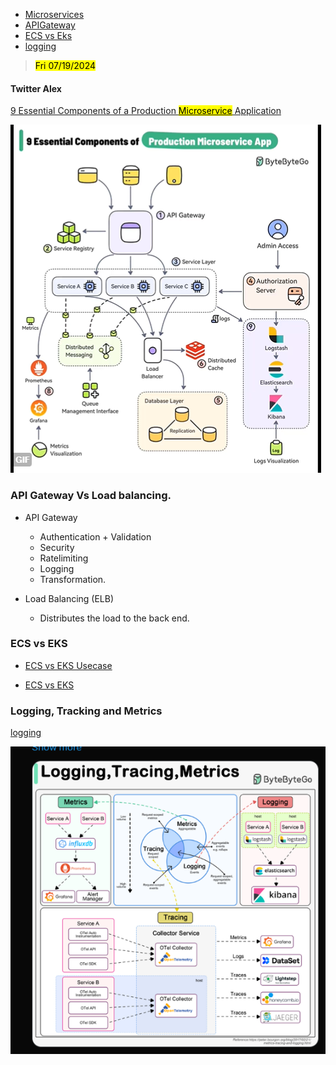 - [Microservices](#twitter-alex)
- [APIGateway](#api-gateway-vs-load-balancing)
- [ECS vs Eks](#ecs-vs-eks)
- [logging](#logging-tracking-and-metrics)

> <mark>Fri 07/19/2024
#### Twitter Alex  
[9 Essential Components of a Production <mark>Microservice</mark> Application](https://x.com/i/status/1813581409463988469)

![alt text](image.png)

### API Gateway Vs Load balancing.  
* API Gateway  
  * Authentication + Validation
  * Security 
  * Ratelimiting
  * Logging 
  * Transformation.

* Load Balancing (ELB)
    * Distributes the load to the back end.

### ECS vs EKS

- [ECS vs EKS Usecase](https://www.nops.io/blog/aws-eks-vs-ecs-the-ultimate-guide/#:~:text=ecs%20vs%20eks%20use%20cases)

- [ECS vs EKS](https://www.nops.io/blog/aws-eks-vs-ecs-the-ultimate-guide/#:~:text=potentially%20lower%20with%20fargate%2C%20depending%20on%20usage%20patterns)  

### Logging, Tracking and Metrics 
[logging](https://x.com/sahnlam/status/1811282066161684623)  

![alt text](image-1.png)
    
